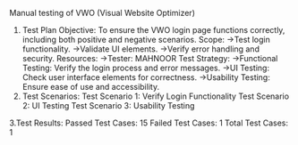 Manual testing of VWO (Visual Website Optimizer) 
1. Test Plan
Objective: To ensure the VWO login page functions correctly, including both positive and 
negative scenarios.
Scope:
->Test login functionality.
->Validate UI elements.
->Verify error handling and security.
Resources:
->Tester: MAHNOOR
Test Strategy:
->Functional Testing: Verify the login process and error messages.
->UI Testing: Check user interface elements for correctness.
->Usability Testing: Ensure ease of use and accessibility.
2. Test Scenarios:
Test Scenario 1: Verify Login Functionality
Test Scenario 2: UI Testing
Test Scenario 3: Usability Testing

3.Test Results:
Passed Test Cases: 15
Failed Test Cases: 1
Total Test Cases: 1
